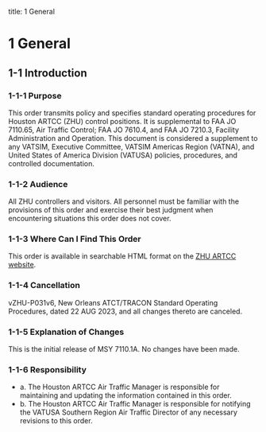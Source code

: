 title: 1 General
# 1 General
## 1-1 Introduction
### 1-1-1 Purpose
This order transmits policy and specifies standard operating procedures for Houston ARTCC (ZHU) control positions. It is supplemental to FAA JO 7110.65, Air Traffic Control; FAA JO 7610.4, and FAA JO 7210.3, Facility Administration and Operation. This document is considered a supplement to any VATSIM, Executive Committee, VATSIM Americas Region (VATNA), and United States of America Division (VATUSA) policies, procedures, and controlled documentation.
### 1-1-2 Audience
All ZHU controllers and visitors. All personnel must be familiar with the provisions of this order and exercise their best judgment when encountering situations this order does not cover.
### 1-1-3 Where Can I Find This Order
This order is available in searchable HTML format on the [ZHU ARTCC website](https://docs.houston.center).
### 1-1-4 Cancellation
vZHU-P031v6, New Orleans ATCT/TRACON Standard Operating Procedures, dated 22 AUG 2023, and all changes thereto are canceled.
### 1-1-5 Explanation of Changes
This is the initial release of MSY 7110.1A. No changes have been made.
### 1-1-6 Responsibility
- a. The Houston ARTCC Air Traffic Manager is responsible for maintaining and updating the information contained in this order.
- b. The Houston ARTCC Air Traffic Manager is responsible for notifying the VATUSA Southern Region Air Traffic Director of any necessary revisions to this order.